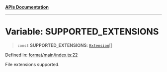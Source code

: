 [**APIs Documentation**](../README.md)

***

# Variable: SUPPORTED\_EXTENSIONS

> `const` **SUPPORTED\_EXTENSIONS**: [`Extension`](../type-aliases/Extension.md)[]

Defined in: [format/main/index.ts:22](https://github.com/daidodo/format-imports/blob/6fa466521c4048be8236686fd87f433f44d2b81e/src/lib/format/main/index.ts#L22)

File extensions supported.
